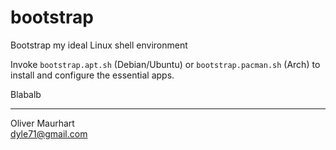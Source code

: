 # bootstrap

Bootstrap my ideal Linux shell environment

Invoke `bootstrap.apt.sh` (Debian/Ubuntu) or `bootstrap.pacman.sh` (Arch) to
install and configure the essential apps.

Blabalb

---  

Oliver Maurhart  
dyle71@gmail.com  
